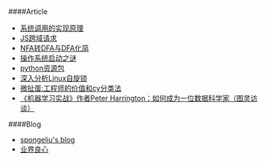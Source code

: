 ####Article
* [系统调用的实现原理](http://blog.csdn.net/chosen0ne/article/details/7721550) 
* [JS跨域请求](http://blog.csdn.net/chosen0ne/article/details/7333626)
* [NFA转DFA与DFA化简](http://blog.163.com/it_novice/blog/static/2091830692013465450493/)
* [操作系统启动之谜](http://oilbeater.com/2012/06/29/the-secret-of-os-startup/)
* [python资源包](http://www.lfd.uci.edu/~gohlke/pythonlibs/)
* [深入分析Linux自旋锁](http://blog.chinaunix.net/uid-20543672-id-3252604.html)
* [微扯蛋:工程师的价值和cy分类法](http://blog.cydu.net/2012/09/cy_values_classified.html)
* [《机器学习实战》作者Peter Harrington：如何成为一位数据科学家（图灵访谈）](http://blog.csdn.net/wdxin1322/article/details/12186441)

####Blog
* [spongeliu's blog](http://www.spongeliu.com/)
* [业界良心](http://www.lfd.uci.edu/~gohlke/pythonlibs)
